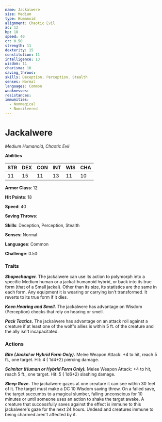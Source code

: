 ```yaml
---
name: Jackalwere
size: Medium
type: Humanoid
alignment: Chaotic Evil
ac: 12
hp: 18
speed: 40
cr: 0.50
strength: 11
dexterity: 15
constitution: 11
intelligence: 13
wisdom: 11
charisma: 10
saving_throws: 
skills: Deception, Perception, Stealth
senses: Normal
languages: Common
weaknesses:
resistances:
immunities:
  - Nonmagical
  - Nonsilvered
---
```


# Jackalwere

*Medium Humanoid, Chaotic Evil*

**Abilities**

| STR | DEX | CON | INT | WIS | CHA |
| --- | --- | --- | --- | --- | --- |
| 11 | 15 | 11 | 13 | 11 | 10 |

**Armor Class**: 12

**Hit Points**: 18

**Speed**: 40

**Saving Throws**: 

**Skills**: Deception, Perception, Stealth

**Senses**: Normal

**Languages**: Common

**Challenge**: 0.50


### Traits
***Shapechanger.*** The jackalwere can use its action to polymorph into a specific Medium human or a jackal-humanoid hybrid, or back into its true form (that of a Small jackal). Other than its size, its statistics are the same in each form. Any equipment it is wearing or carrying isn't transformed. It reverts to its true form if it dies.

***Keen Hearing and Smell.*** The jackalwere has advantage on Wisdom (Perception) checks that rely on hearing or smell.

***Pack Tactics.*** The jackalwere has advantage on an attack roll against a creature if at least one of the wolf's allies is within 5 ft. of the creature and the ally isn't incapacitated.


### Actions
***Bite (Jackal or Hybrid Form Only).*** Melee Weapon Attack:  +4 to hit, reach 5 ft., one target. Hit: 4 ( 1d4+2) piercing damage.

***Scimitar (Human or Hybrid Form Only).*** Melee Weapon Attack:  +4 to hit, reach 5 ft., one target. Hit: 5 ( 1d6+2) slashing damage.

***Sleep Gaze.*** The jackalwere gazes at one creature it can see within 30 feet of it. The target must make a DC 10 Wisdom saving throw. On a failed save, the target succumbs to a magical slumber, falling unconscious for 10 minutes or until someone uses an action to shake the target awake. A creature that successfully saves against the effect is immune to this jackalwere's gaze for the next 24 hours. Undead and creatures immune to being charmed aren't affected by it.

